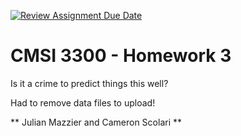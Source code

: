 [![Review Assignment Due Date](https://classroom.github.com/assets/deadline-readme-button-22041afd0340ce965d47ae6ef1cefeee28c7c493a6346c4f15d667ab976d596c.svg)](https://classroom.github.com/a/YCMJBUV8)
# CMSI 3300 - Homework 3
Is it a crime to predict things this well?

Had to remove data files to upload!

** Julian Mazzier and Cameron Scolari **
